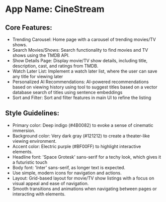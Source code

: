 # **App Name**: CineStream

## Core Features:

- Trending Carousel: Home page with a carousel of trending movies/TV shows.
- Search Movies/Shows: Search functionality to find movies and TV shows using the TMDB API.
- Show Details Page: Display movie/TV show details, including title, description, cast, and ratings from TMDB.
- Watch Later List: Implement a watch later list, where the user can save any title for viewing later
- Personalized AI Recommendations: AI-powered recommendations based on viewing history using tool to suggest titles based on a vector database search of titles using sentence embeddings
- Sort and Filter: Sort and filter features in main UI to refine the listing

## Style Guidelines:

- Primary color: Deep indigo (#4B0082) to evoke a sense of cinematic immersion.
- Background color: Very dark gray (#121212) to create a theater-like viewing environment.
- Accent color: Electric purple (#BF00FF) to highlight interactive elements.
- Headline font: 'Space Grotesk' sans-serif for a techy look, which gives it a futuristic touch
- Body font: 'Inter' sans-serif, as longer text is expected.
- Use simple, modern icons for navigation and actions.
- Layout: Grid-based layout for movie/TV show listings with a focus on visual appeal and ease of navigation.
- Smooth transitions and animations when navigating between pages or interacting with elements.